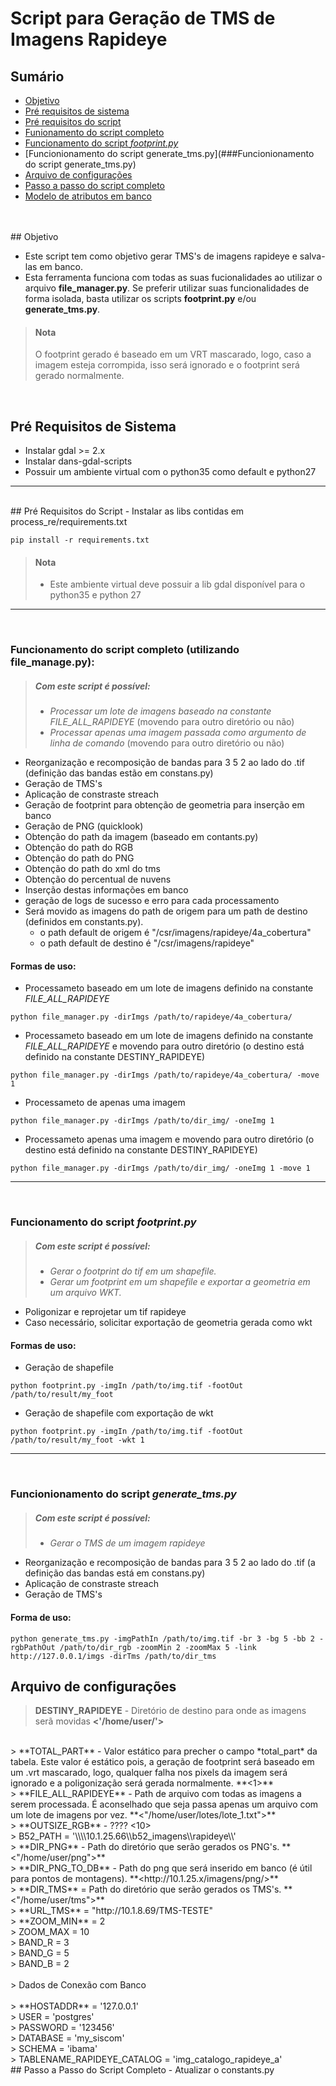 # Script para Geração de TMS de Imagens Rapideye

## Sumário
- [Objetivo](#objetivo)
- [Pré requisitos de sistema](#pre-requisitos-do-sistema)
- [Pré requisitos do script](#pre-requisitos-do-script)
- [Funionamento do script completo](#foo)
- [Funcionamento do script *footprint.py*](#foo)
- [Funcionionamento do script generate_tms.py](###Funcionionamento do script generate_tms.py)
- [Arquivo de configurações](#arquivo-de-configuracoes)
- [Passo a passo do script completo](#passo-a-passo-do-script-completo)
- [Modelo de atributos em banco](#foo)

<br/>
<br/>
## Objetivo

- Este script tem como objetivo gerar TMS's de imagens rapideye e salva-las em banco.
- Esta ferramenta funciona com todas as suas fucionalidades ao utilizar o arquivo **file_manager.py**.
Se preferir utilizar suas funcionalidades de forma isolada, basta utilizar os scripts **footprint.py** e/ou **generate_tms.py**.

> #### Nota
> O footprint gerado é baseado em um VRT mascarado, logo, caso a imagem esteja corrompida, isso será ignorado e o footprint será gerado normalmente.
>

<br/>

## Pré Requisitos de Sistema
- Instalar gdal >= 2.x
- Instalar dans-gdal-scripts
- Possuir um ambiente virtual com o python35 como default e python27

-------------

<br/>
## Pré Requisitos do Script
- Instalar as libs contidas em process_re/requirements.txt

```shell
pip install -r requirements.txt
```
> #### Nota
>- Este ambiente virtual deve possuir a lib gdal disponível para o python35 e python 27

-------------
<br/>

### Funcionamento do script completo (utilizando file_manage.py):
>##### Com este script é possível:
> - *Processar um lote de imagens baseado na constante FILE_ALL_RAPIDEYE* (movendo para outro diretório ou não)
> - *Processar apenas uma imagem passada como argumento de linha de comando* (movendo para outro diretório ou não)
> 

- Reorganização e recomposição de bandas para 3 5 2 ao lado do .tif (definição das bandas estão em constans.py)
- Geração de TMS's
- Aplicação de constraste streach
- Geração de footprint para obtenção de geometria para inserção em banco
- Geração de PNG (quicklook)
- Obtenção do path da imagem (baseado em contants.py) 
- Obtenção do path do RGB 
- Obtenção do path do PNG 
- Obtenção do path do xml do tms 
- Obtenção do percentual de nuvens
- Inserção destas informações em banco
- geração de logs de sucesso e erro para cada processamento
- Será movido as imagens do path de origem para um path de destino (definidos em constants.py).
    - o path default de origem é "/csr/imagens/rapideye/4a_cobertura"
    - o path default de destino é "/csr/imagens/rapideye"

#### Formas de uso:
- Processameto baseado em um lote de imagens definido na constante *FILE_ALL_RAPIDEYE*
```shell
python file_manager.py -dirImgs /path/to/rapideye/4a_cobertura/
```

- Processameto baseado em um lote de imagens definido na constante *FILE_ALL_RAPIDEYE* e movendo para outro diretório (o destino está definido na constante DESTINY_RAPIDEYE)
```shell
python file_manager.py -dirImgs /path/to/rapideye/4a_cobertura/ -move 1
```

- Processameto de apenas uma imagem
```shell
python file_manager.py -dirImgs /path/to/dir_img/ -oneImg 1
```

- Processameto apenas uma imagem e movendo para outro diretório (o destino está definido na constante DESTINY_RAPIDEYE) 
```shell
python file_manager.py -dirImgs /path/to/dir_img/ -oneImg 1 -move 1
```
-----------------
<br/>

### Funcionamento do script *footprint.py*
>##### Com este script é possível:
> - *Gerar o footprint do tif em um shapefile.*
> - *Gerar um footprint em um shapefile e exportar a geometria em um arquivo WKT.*

- Poligonizar e reprojetar um tif rapideye
- Caso necessário, solicitar exportação de geometria gerada como wkt 

#### Formas de uso:
- Geração de shapefile
```shell
python footprint.py -imgIn /path/to/img.tif -footOut /path/to/result/my_foot
```
- Geração de shapefile com exportação de wkt
```shell
python footprint.py -imgIn /path/to/img.tif -footOut /path/to/result/my_foot -wkt 1
```
-----------------
<br/>

### Funcionionamento do script *generate_tms.py*
>##### Com este script é possível:
> - *Gerar o TMS de um imagem rapideye*

- Reorganização e recomposição de bandas para 3 5 2 ao lado do .tif (a definição das bandas está em constans.py)
- Aplicação de constraste streach
- Geração de TMS's

#### Forma de uso:

```shell
python generate_tms.py -imgPathIn /path/to/img.tif -br 3 -bg 5 -bb 2 -rgbPathOut /path/to/dir_rgb -zoomMin 2 -zoomMax 5 -link http://127.0.0.1/imgs -dirTms /path/to/dir_tms
```

## Arquivo de configurações
> **DESTINY_RAPIDEYE** - Diretório de destino para onde as imagens serã movidas **<'/home/user/'>**
<br/>
> **TOTAL_PART** - Valor estático para precher o campo *total_part* da tabela. Este valor é estático pois, a geração de footprint será baseado em um .vrt mascarado, logo, qualquer falha nos pixels da imagem será ignorado e a poligonização será gerada normalmente. **<1>**
<br/>
> **FILE_ALL_RAPIDEYE** - Path de arquivo com todas as imagens a serem processada. É aconselhado que seja passa apenas um arquivo com um lote de imagens por vez. **<"/home/user/lotes/lote_1.txt">**
<br/>
> **OUTSIZE_RGB** - ???? <10>
<br/>
> B52_PATH = '\\\\10.1.25.66\\b52_imagens\\rapideye\\'
<br/>
> **DIR_PNG** - Path do diretório que serão gerados os PNG's. **<"/home/user/png">**
<br/>
> **DIR_PNG_TO_DB** - Path do png que será inserido em banco (é útil para pontos de montagens). **<<span>http:<span>//10.1.25.x/imagens/png/>**
<br/>
> **DIR_TMS** = Path do diretório que serão gerados os TMS's. **<"/home/user/tms">**
<br/>
> **URL_TMS** = "http://10.1.8.69/TMS-TESTE"
<br/>
> **ZOOM_MIN** = 2
<br/>
> ZOOM_MAX = 10
<br/>
> BAND_R = 3
<br/>
> BAND_G = 5
<br/>
> BAND_B = 2
<br/>
<br/>
> Dados de Conexão com Banco
<br/>
<br/>
> **HOSTADDR** = '127.0.0.1'
<br/>
> USER = 'postgres'
<br/>
> PASSWORD = '123456'
<br/>
> DATABASE = 'my_siscom'
<br/>
> SCHEMA = 'ibama'
<br/>
> TABLENAME_RAPIDEYE_CATALOG = 'img_catalogo_rapideye_a'


<br/>
## Passo a Passo do Script Completo
- Atualizar o constants.py